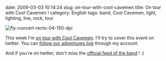 date: 2009-03-03 10:14:24
slug: on-tour-with-cool-cavemen
title: On tour with Cool Cavemen !
category: English
tags: band, Cool Cavemen, light, lighting, live, rock, tour

![fly-concert-recto-04-150-dpi](/static/uploads/2009/03/fly-concert-recto-04-150-dpi.png)

This week I'm [on tour with Cool Cavemen](http://coolcavemen.com/2009/tournee-nationale/). I'll try to cover this event on twitter. You can [follow our adventures live](http://twitter.com/kdeldycke) through my account.

And if you're on twitter, don't miss the [official feed of the band](http://twitter.com/coolcavemen) ! :)
